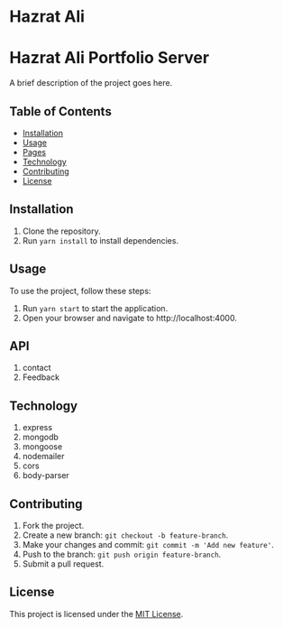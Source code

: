 # Hazrat Ali

# Hazrat Ali Portfolio Server



A brief description of the project goes here.

## Table of Contents

- [Installation](#installation)
- [Usage](#usage)
- [Pages](#pages)
- [Technology](#technology)
- [Contributing](#contributing)
- [License](#license)

## Installation

1. Clone the repository.
2. Run `yarn install` to install dependencies.

## Usage

To use the project, follow these steps:

1. Run `yarn start` to start the application.
2. Open your browser and navigate to http://localhost:4000.

## API

1. contact
2. Feedback


## Technology

1. express
2. mongodb
3. mongoose
4. nodemailer
5. cors
6. body-parser

## Contributing

1. Fork the project.
2. Create a new branch: `git checkout -b feature-branch`.
3. Make your changes and commit: `git commit -m 'Add new feature'`.
4. Push to the branch: `git push origin feature-branch`.
5. Submit a pull request.

## License

This project is licensed under the [MIT License](LICENSE).
